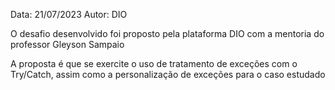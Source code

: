 Data: 21/07/2023
Autor: DIO

O desafio desenvolvido foi proposto pela plataforma DIO com a mentoria do professor Gleyson Sampaio

A proposta é que se exercite o uso de tratamento de exceções com o Try/Catch, assim como a personalização de exceções para
o caso estudado
